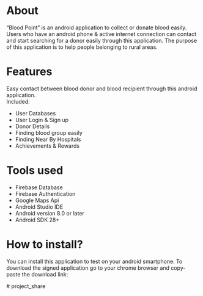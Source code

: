 # About
“Blood Point” is an android application to collect or donate blood easily. Users who have an android phone & active internet connection can contact and start searching for a donor easily through this application. The purpose of this application is to help people belonging to rural areas.

# Features
Easy contact between blood donor and blood recipient through this android application.<br>
Included:
- User Databases
- User Login & Sign up
- Donor Details
- Finding blood group easily
- Finding Near By Hospitals
- Achievements & Rewards
       
# Tools used
- Firebase Database
- Firebase Authentication
- Google Maps Api
- Android Studio IDE
- Android version 8.0 or later
- Android SDK 28+
  
# How to install?

You can install this application to test on your android smartphone. To download the signed application go to your chrome browser and copy-paste the download link:


#   p r o j e c t _ s h a r e  
 